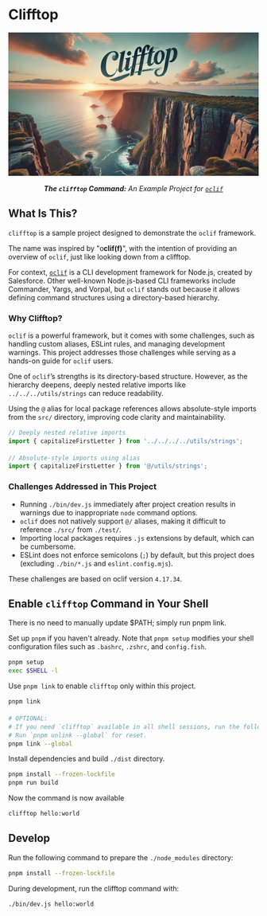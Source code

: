 # Clifftop

<div align="center">
<img alt="clifftop.png" src="./docs/images/clifftop3.jpg"/>
<p>
<em>
<strong> The <code>clifftop</code> Command:</strong>
An Example Project for <code><a href="https://oclif.io">oclif</a></code>
</em>
</p>
</div>

## What Is This?

`clifftop` is a sample project designed to demonstrate the `oclif` framework.

The name was inspired by "o**clif(f)**", with the intention of providing
an overview of `oclif`, just like looking down from a clifftop.

For context, [`oclif`](https://oclif.io) is a CLI development framework for Node.js, created by Salesforce.
Other well-known Node.js-based CLI frameworks include Commander, Yargs, and Vorpal,
but `oclif` stands out because it allows defining command structures using a directory-based hierarchy.

### Why Clifftop?

`oclif` is a powerful framework, but it comes with some challenges, such as
handling custom aliases, ESLint rules, and managing development warnings.
This project addresses those challenges while serving as a hands-on guide for `oclif` users.

One of `oclif`’s strengths is its directory-based structure.
However, as the hierarchy deepens, deeply nested relative imports like `../../../utils/strings` can reduce readability.

Using the `@` alias for local package references allows absolute-style imports from the `src/` directory,
improving code clarity and maintainability.

```typescript
// Deeply nested relative imports
import { capitalizeFirstLetter } from '../../../../utils/strings';

// Absolute-style imports using alias
import { capitalizeFirstLetter } from '@/utils/strings';
```

### Challenges Addressed in This Project

* Running `./bin/dev.js` immediately after project creation results in warnings due to inappropriate `node` command options.
* `oclif` does not natively support `@/` aliases, making it difficult to reference `./src/` from `./test/`.
* Importing local packages requires `.js` extensions by default, which can be cumbersome.
* ESLint does not enforce semicolons (`;`) by default, but this project does (excluding `./bin/*.js` and `eslint.config.mjs`).

These challenges are based on oclif version `4.17.34`.

## Enable `clifftop` Command in Your Shell

There is no need to manually update $PATH; simply run pnpm link.

Set up `pnpm` if you haven't already.
Note that `pnpm setup` modifies your shell configuration files such as `.bashrc`, `.zshrc`, and `config.fish`.

```sh
pnpm setup
exec $SHELL -l
```

Use `pnpm link` to enable `clifftop` only within this project.

```sh
pnpm link

# OPTIONAL:
# If you need `clifftop` available in all shell sessions, run the following command.
# Run `pnpm unlink --global` for reset.
pnpm link --global
```

Install dependencies and build `./dist` directory.

```sh
pnpm install --frozen-lockfile
pnpm run build
```

Now the command is now available

```sh
clifftop hello:world
```

## Develop

Run the following command to prepare the `./node_modules` directory:

```sh
pnpm install --frozen-lockfile
```

During development, run the clifftop command with:

```sh
./bin/dev.js hello:world
```
